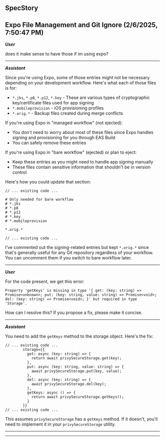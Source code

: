 ## SpecStory

## Expo File Management and Git Ignore (2/6/2025, 7:50:47 PM)

_**User**_

does it make sense to have those if im using expo?

---

_**Assistant**_

Since you're using Expo, some of those entries might not be necessary depending on your development workflow. Here's what each of those files is for:

- `*.jks`, `*.p8`, `*.p12`, `*.key` - These are various types of cryptographic key/certificate files used for app signing
- `*.mobileprovision` - iOS provisioning profiles
- `*.orig.*` - Backup files created during merge conflicts

If you're using Expo in "managed workflow" (not ejected):
- You don't need to worry about most of these files since Expo handles signing and provisioning for you through EAS Build
- You can safely remove these entries

If you're using Expo in "bare workflow" (ejected) or plan to eject:
- Keep these entries as you might need to handle app signing manually
- These files contain sensitive information that shouldn't be in version control

Here's how you could update that section:

```gitignore:
// ... existing code ...

# Only needed for bare workflow
# *.jks
# *.p8
# *.p12
# *.key
# *.mobileprovision

*.orig.*

// ... existing code ...
```

I've commented out the signing-related entries but kept `*.orig.*` since that's generally useful for any Git repository regardless of your workflow. You can uncomment them if you switch to bare workflow later.

---

_**User**_

For the code present, we get this error:
```
Property 'getKeys' is missing in type '{ get: (key: string) => Promise<unknown>; put: (key: string, value: string) => Promise<void>; del: (key: string) => Promise<void>; }' but required in type 'Storage'.
```
How can I resolve this? If you propose a fix, please make it concise.

---

_**Assistant**_

You need to add the `getKeys` method to the storage object. Here's the fix:

```typescript:App.tsx
// ... existing code ...
        storage={{
          get: async (key: string) => {
            return await privySecureStorage.get(key);
          },
          put: async (key: string, value: string) => {
            await privySecureStorage.put(key, value);
          },
          del: async (key: string) => {
            await privySecureStorage.del(key);
          },
          getKeys: async () => {
            return await privySecureStorage.getKeys();
          }
        }}
// ... existing code ...
```

This assumes `privySecureStorage` has a `getKeys` method. If it doesn't, you'll need to implement it in your `privySecureStorage` utility.

---



---

